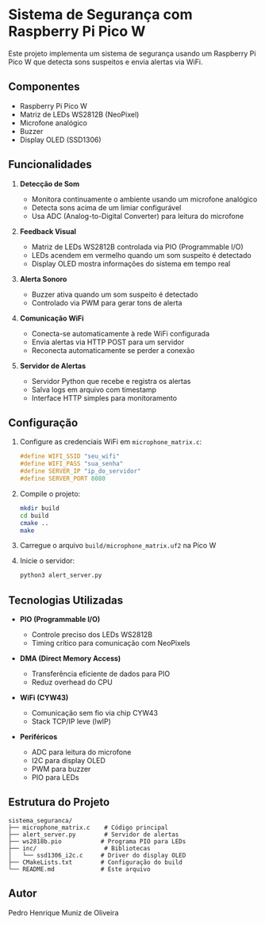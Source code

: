 # Sistema de Segurança com Raspberry Pi Pico W

Este projeto implementa um sistema de segurança usando um Raspberry Pi Pico W que detecta sons suspeitos e envia alertas via WiFi.

## Componentes

- Raspberry Pi Pico W
- Matriz de LEDs WS2812B (NeoPixel)
- Microfone analógico
- Buzzer
- Display OLED (SSD1306)

## Funcionalidades

1. **Detecção de Som**
   - Monitora continuamente o ambiente usando um microfone analógico
   - Detecta sons acima de um limiar configurável
   - Usa ADC (Analog-to-Digital Converter) para leitura do microfone

2. **Feedback Visual**
   - Matriz de LEDs WS2812B controlada via PIO (Programmable I/O)
   - LEDs acendem em vermelho quando um som suspeito é detectado
   - Display OLED mostra informações do sistema em tempo real

3. **Alerta Sonoro**
   - Buzzer ativa quando um som suspeito é detectado
   - Controlado via PWM para gerar tons de alerta

4. **Comunicação WiFi**
   - Conecta-se automaticamente à rede WiFi configurada
   - Envia alertas via HTTP POST para um servidor
   - Reconecta automaticamente se perder a conexão

5. **Servidor de Alertas**
   - Servidor Python que recebe e registra os alertas
   - Salva logs em arquivo com timestamp
   - Interface HTTP simples para monitoramento

## Configuração

1. Configure as credenciais WiFi em `microphone_matrix.c`:
   ```c
   #define WIFI_SSID "seu_wifi"
   #define WIFI_PASS "sua_senha"
   #define SERVER_IP "ip_do_servidor"
   #define SERVER_PORT 8080
   ```

2. Compile o projeto:
   ```bash
   mkdir build
   cd build
   cmake ..
   make
   ```

3. Carregue o arquivo `build/microphone_matrix.uf2` na Pico W

4. Inicie o servidor:
   ```bash
   python3 alert_server.py
   ```

## Tecnologias Utilizadas

- **PIO (Programmable I/O)**
  - Controle preciso dos LEDs WS2812B
  - Timing crítico para comunicação com NeoPixels

- **DMA (Direct Memory Access)**
  - Transferência eficiente de dados para PIO
  - Reduz overhead do CPU

- **WiFi (CYW43)**
  - Comunicação sem fio via chip CYW43
  - Stack TCP/IP leve (lwIP)

- **Periféricos**
  - ADC para leitura do microfone
  - I2C para display OLED
  - PWM para buzzer
  - PIO para LEDs

## Estrutura do Projeto

```
sistema_seguranca/
├── microphone_matrix.c    # Código principal
├── alert_server.py        # Servidor de alertas
├── ws2818b.pio           # Programa PIO para LEDs
├── inc/                   # Bibliotecas
│   └── ssd1306_i2c.c     # Driver do display OLED
├── CMakeLists.txt        # Configuração do build
└── README.md             # Este arquivo
```

## Autor
Pedro Henrique Muniz de Oliveira
